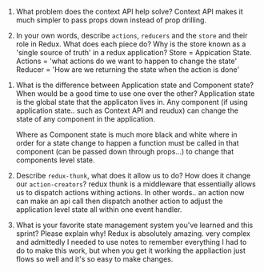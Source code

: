 1. What problem does the context API help solve?
   Context API makes it much simpler to pass props down instead of prop drilling.

1. In your own words, describe `actions`, `reducers` and the `store` and their role in Redux. What does each piece do? Why is the store known as a 'single source of truth' in a redux application?
   Store = Appication State.
   Actions = 'what actions do we want to happen to change the state'
   Reducer = 'How are we returning the state when the action is done'

1) What is the difference between Application state and Component state? When would be a good time to use one over the other?
   Application state is the global state that the applicaton lives in. Any component (if using application state.. such as Context API and reudux) can change the state of any component in the application.

   Where as Component state is much more black and white where in order for a state change to happen a function must be called in that component (can be passed down through props...) to change that components level state.

1) Describe `redux-thunk`, what does it allow us to do? How does it change our `action-creators`?
   redux thunk is a middleware that essentially allows us to dispatch actions withing actions. In other words.. an action now can make an api call then dispatch another action to adjust the application level state all within one event handler.

1) What is your favorite state management system you've learned and this sprint? Please explain why!
   Redux is absolutely amazing. very complex and admittedly I needed to use notes to remember everything I had to do to make this work, but when you get it working the appliaction just flows so well and it's so easy to make changes.
